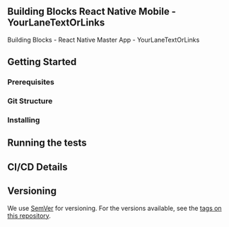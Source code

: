 ## Building Blocks React Native Mobile -  YourLaneTextOrLinks

Building Blocks - React Native Master App - YourLaneTextOrLinks

## Getting Started

### Prerequisites

### Git Structure

### Installing

## Running the tests

## CI/CD Details

## Versioning

We use [SemVer](http://semver.org/) for versioning. For the versions available, see the [tags on this repository](https://github.com/your/project/tags).